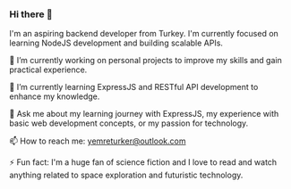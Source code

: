 ### Hi there 👋

I'm an aspiring backend developer from Turkey. I'm currently focused on learning NodeJS development and building scalable APIs.

🔭 I’m currently working on personal projects to improve my skills and gain practical experience.

🌱 I’m currently learning ExpressJS and RESTful API development to enhance my knowledge.

💬 Ask me about my learning journey with ExpressJS, my experience with basic web development concepts, or my passion for technology.

📫 How to reach me: yemreturker@outlook.com

⚡ Fun fact: I'm a huge fan of science fiction and I love to read and watch anything related to space exploration and futuristic technology.
